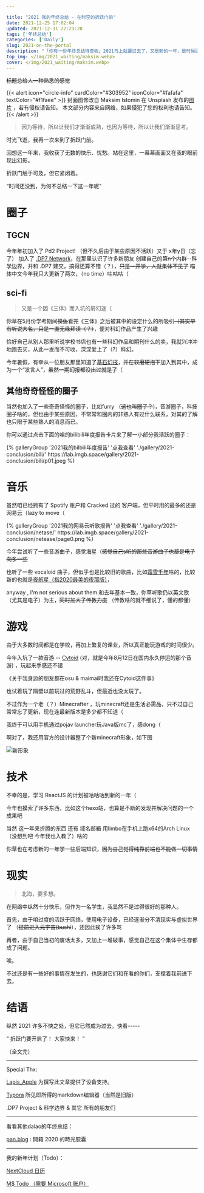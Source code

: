 ```yaml
---

title: "2021 我的年终总结 - 在时空的折跃门前"
date: 2021-12-25 17:02:04
updated: 2021-12-31 22:23:20
tags: ['年终总结']
categories: ['Daily']
slug: 2021-on-the-portal
description: "「你有一份年终总结待查收」2021马上就要过去了，又是新的一年，是时候回顾一下了。"
top_img: </img/2021_waiting/maksim.webp>
cover: </img/2021_waiting/maksim.webp>
---
```


~~标题总给人一种熟悉的感觉~~

{{< alert icon="circle-info" cardColor="#303952" iconColor="#fafafa" textColor="#f1faee" >}}
封面图修改自 Maksim Istomin 在 Unsplash 发布的[图片](https://unsplash.com/photos/jbzSAXYewtk) ，若有侵权请告知。
本文部分内容来自网络，如果侵犯了您的权利也请告知。
{{< /alert >}}

> 因为等待，所以让我们才渐渐成熟，也因为等待，所以让我们渐渐思考。

<meting-js
 auto="https://music.163.com/#/playlist?id=7212934631">
</meting-js>

时光飞逝，我再一次来到了折跃门前。

回想这一年来，我收获了无数的快乐、忧愁。站在这里，一幕幕画面又在我的眼前现出幻影。

折跃门触手可及，但它紧闭着。

“时间还没到，为何不总结一下这一年呢”

# 圈子

## TGCN

今年年初加入了 Pd2 Project! （但不久后由于某些原因不活跃）又于 x年y日（忘了） 加入了 [.DP7 Network](http://dp7.link/)，在那里认识了许多新朋友
创建自己的~~第n个~~内群--科学边界，并和 .DP7 建交，搞得还算不错（？），~~只是一开学，人就集体不见了~~
喵体中文今年我只大更新了两次，（no time）咕咕咕（

## sci-fi
>
> 又是一个因《三体》而入坑的屑幻迷（

你草在5月份学考期间~~摸鱼~~看完《三体》之后被其中的设定什么的所吸引~~（其实早有听说大名，只是一直无缘拜读（？）~~，便对科幻作品产生了兴趣

恰好自己从别人那里听说学校书店也有一些科幻作品和期刊什么的卖，我就兴冲冲地跑去买，从此一发而不可收，深深爱上了（?）科幻。

今年暑假，有幸从一位朋友那里知道了[基石幻报](http:/l/sci-fic.xyz)，并~~在软磨硬泡下~~加入到其中，成为一个“发言人”，~~虽然一期幻报都没出过就是了~~（

## 其他奇奇怪怪的圈子

当然也加入了一些奇奇怪怪的圈子，比如furry （~~这也叫圈子？~~)，音游圈子，科技圈子啥的，但也由于某些原因，不常常和圈内的非熟人有过什么联系，对其的了解也只限于某些熟人的消息而已。

你可以通过点击下面的咱的bilibili年度报告卡片来了解一小部分我活跃的圈子：

<div class="gallery-group-main">
{% galleryGroup '2021我的bilbili年度报告' '点我查看' './gallery/2021-conclusion/bili/' https://lab.imgb.space/gallery/2021-conclusion/bili/p01.jpeg %}
</div>

# 音乐

虽然咱已经拥有了 Spotify 账户和 Cracked 过的 客户端，但平时用的最多的还是网易云（lazy to move（
<div class="gallery-group-main">
{% galleryGroup '2021我的网易云听歌报告' '点我查看' './gallery/2021-conclusion/netase/' https://lab.imgb.space/gallery/2021-conclusion/netease/page0.png %}
</div>

今年尝试听了一些音游曲子，感觉海星（~~感觉自己s听的那些音游曲子也都是电子向多一些~~

也听了一些 vocaloid 曲子，但似乎也是比较旧的歌曲，比如[霜雪千年](https://www.bilibili.com/video/BV1es41127Fd)啥的，比较新的也就是[夜航星（指2020最美的夜那版）](https://www.bilibili.com/bangumi/play/ep376266)，

anyway , I'm not serious about them.和去年基本一致，你草听歌仍以英文歌（尤其是电子）为主，~~同时加大了传教力度~~ （传教啥的就不细说了，懂的都懂）

# 游戏

由于大多数时间都是在学校，再加上繁复的课业，所以真正能玩游戏的时间很少。

今年入坑了一款音游  -- [Cytoid](https://cytoid.io) (对，就是今年8月12日在国内永久停运的那个音游) ，玩起来手感还不错

《关于我身边的朋友都在osu & maimai时我还在Cytoid这件事》

也试着玩了隔壁以前玩过的荒野乱斗，但最近也没太玩了。

不过作为一个老（？）Minecrafter ，玩minecraft还是生活必需品，只不过自己常常忘了更新，现在连最新版本是多少都不知道（

我终于可以用手机通过pojav launcher玩Java版mc了，感dong（

啊对了，我还用官方的设计器整了个新minecraft形象，如下图

![新形象](https://cloud.imgb.space/api/v3/file/source/60/Screenshot_new_character_com.mojang.minecraftpe.jpg?sign=vgWevM094nOpMRAe52pq1TjVSSTZMv20QbDCjbkywZM%3D%3A0)

# 技术

不幸的是，学习 ReactJS 的计划被咕咕咕到新的一年（

今年也摸索了许多东西，比如这个hexo站，也算是不断的发现并解决问题的一个成果吧

当然 这一年来折腾的东西 还有 域名邮箱 用limbo在手机上跑x64的Arch Linux （没想到吧 今年我也入教了）啥的

你草也在考虑新的一年学一些后端知识，~~因为自己觉得纯靠前端也不能做一切事情~~

# 现实
>
> 北海，要多想。

  在网络中纵然十分快乐，但作为一名学生，我显然不是过得很好的那种人。

首先，由于咱过度的活跃于网络，使用电子设备，已经逐渐分不清现实与虚拟世界了 （~~提前进入元宇宙(bushi~~），还因此挨了许多骂

再者，由于自己当初的废话太多，又加上一堆破事，感觉自己在这个集体中生存都成了问题。

唉。

不过还是有一些好的事情在发生的，也感谢它们和在看的你们，支撑着我前进下去。

# 结语

<meting-js
name="Hello World"
artist="Albert Vishi"
 url="https://obj.imgb.space/api/raw/?path=/music/walker/hello-world/Hello%20World%20feat.%20Torine.mp3"
cover="https://obj.imgb.space/api/raw/?path=/music/walker/hello-world/hw-aw-0KiLGpXzJxA.jpg">
<pre hidden>
  [00:00.00]Let the Music Play,gugugu
 </pre>
 </meting-js>

纵然 2021 许多不快之处，但它已然成为过去。快看-----

“ 折跃门要开启了！ 大家快来！ ”

（全文完）

----

Special Thx:

[Lapis_Apple](https://laple.me) 为撰写此文章提供了设备支持。

[Typora](https://typora.io/)  所见即所得的markdown编辑器（当然是旧版）

.DP7  Project & 科学边界 & 其它 所有的朋友们

----

看看其他dalao的年终总结：

[pan.blog](https://blog.pan93.com/2020-memories/) : 開箱 2020 的時光胶囊
 

----
我的新年计划（Todo）：

[NextCloud 日历](http://nxtc.imgb.space/index.php/apps/calendar/p/RjdZm5dPpNr4qGrF)

[M$ Todo （需要 Microsoft 账户）](https://to-do.microsoft.com/tasks/sharing?InvitationToken=42i1i3srksbwazBOo7FLQQoEI59weWbY-LfKmGmwIhxvh_GQ4c0vlW3gATsehfmug)
